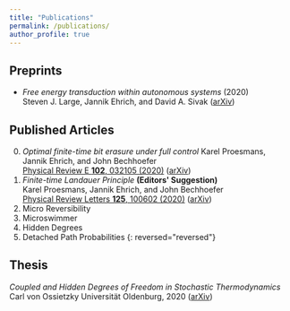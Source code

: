 ```yaml
---
title: "Publications"
permalink: /publications/
author_profile: true
---
```


## Preprints
* *Free energy transduction within autonomous systems* (2020)\
	Steven J. Large, Jannik Ehrich, and David A. Sivak  ([arXiv](https://arxiv.org/abs/2008.03402))
	


## Published Articles

0. *Optimal finite-time bit erasure under full control*
	Karel Proesmans, Jannik Ehrich, and John Bechhoefer\
	[Physical Review E **102**, 032105 (2020)](https://doi.org/10.1103/PhysRevE.102.032105) ([arXiv](https://arxiv.org/abs/2006.03240))
0. *Finite-time Landauer Principle* **(Editors' Suggestion)**\
	Karel Proesmans, Jannik Ehrich, and John Bechhoefer\
	[Physical Review Letters **125**, 100602 (2020)](https://doi.org/10.1103/PhysRevLett.125.100602) ([arXiv](https://arxiv.org/abs/2006.03242))
0. Micro Reversibility
0. Microswimmer
0. Hidden Degrees
0. Detached Path Probabilities
{: reversed="reversed"}

## Thesis
*Coupled and Hidden Degrees of Freedom in Stochastic Thermodynamics*\
	Carl von Ossietzky Universität Oldenburg, 2020 ([arXiv](https://arxiv.org/abs/2007.15223))